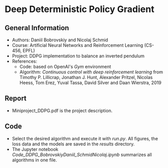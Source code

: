# Deep Deterministic Policy Gradient

## General Information
* Authors: Daniil Bobrovskiy and Nicolaj Schmid
* Course: Artificial Neural Networks and Reinforcement Learning (CS-456, EPFL)
* Project: DDPG implementation to balance an inverted pendulum
* References: 
    * Code: based on OpenAI's _Gym_ environment
    * Algorithm: _Continuous control with deep reinforcement learning_ from Timothy P. Lillicrap, Jonathan J. Hunt, Alexander Pritzel, Nicolas Heess, Tom Erez, Yuval Tassa, David Silver and Daan Wierstra, 2019

## Report
* Miniproject_DDPG.pdf is the project description.

## Code
* Select the desired algorithm and execute it with _run.py_. All figures, the loss data and the models are saved in the _results_ directory.
* The Jupyter notebook _Code_DDPG_BobrovskiyDaniil_SchmidNicolaj.ipynb_ summarizes all algorithms in one file.

